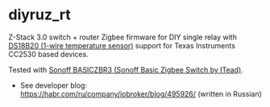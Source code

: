 # diyruz_rt
Z-Stack 3.0 switch + router Zigbee firmware for DIY single relay with [DS18B20 (1-wire temperature sensor)](https://sonoff.tech/product/accessories/DS18B20) support for Texas Instruments CC2530 based devices. 

Tested with [Sonoff BASICZBR3 (Sonoff Basic Zigbee Switch by ITead)](https://www.itead.cc/sonoff-basiczbr3.html).

- See developer blog: https://habr.com/ru/company/iobroker/blog/495926/ (written in Russian)
